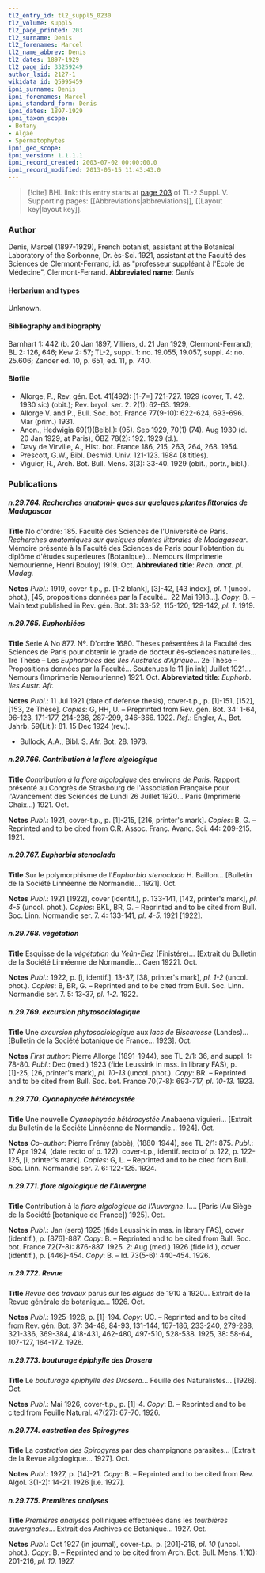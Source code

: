 ```yaml
---
tl2_entry_id: tl2_suppl5_0230
tl2_volume: suppl5
tl2_page_printed: 203
tl2_surname: Denis
tl2_forenames: Marcel
tl2_name_abbrev: Denis
tl2_dates: 1897-1929
tl2_page_id: 33259249
author_lsid: 2127-1
wikidata_id: Q5995459
ipni_surname: Denis
ipni_forenames: Marcel
ipni_standard_form: Denis
ipni_dates: 1897-1929
ipni_taxon_scope: 
- Botany
- Algae
- Spermatophytes
ipni_geo_scope: 
ipni_version: 1.1.1.1
ipni_record_created: 2003-07-02 00:00:00.0
ipni_record_modified: 2013-05-15 11:43:43.0
---
```



> [!cite] BHL link: this entry starts at [page 203](https://www.biodiversitylibrary.org/page/33259249) of TL-2 Suppl. V.
> Supporting pages: [[Abbreviations|abbreviations]], [[Layout key|layout key]].

### Author

Denis, Marcel (1897-1929), French botanist, assistant at the Botanical Laboratory of the Sorbonne, Dr. ès-Sci. 1921, assistant at the Faculté des Sciences de Clermont-Ferrand, id. as "professeur suppléant à l'École de Médecine", Clermont-Ferrand. 
**Abbreviated name**: *Denis*

#### Herbarium and types

Unknown.

#### Bibliography and biography

Barnhart 1: 442 (b. 20 Jan 1897, Villiers, d. 21 Jan 1929, Clermont-Ferrand); BL 2: 126, 646; Kew 2: 57; TL-2, suppl. 1: no. 19.055, 19.057, suppl. 4: no. 25.606; Zander ed. 10, p. 651, ed. 11, p. 740.

#### Biofile

- Allorge, P., Rev. gén. Bot. 41(492): \[1-7=\] 721-727. 1929 (cover, T. 42. 1930 sic) (obit.); Rev. bryol. ser. 2. 2(1): 62-63. 1929.
- Allorge V. and P., Bull. Soc. bot. France 77(9-10): 622-624, 693-696. Mar (prim.) 1931.
- Anon., Hedwigia 69(1)(Beibl.): (95). Sep 1929, 70(1) (74). Aug 1930 (d. 20 Jan 1929, at Paris), ÖBZ 78(2): 192. 1929 (d.).
- Davy de Virville, A., Hist. bot. France 186, 215, 263, 264, 268. 1954.
- Prescott, G.W., Bibl. Desmid. Univ. 121-123. 1984 (8 titles).
- Viguier, R., Arch. Bot. Bull. Mens. 3(3): 33-40. 1929 (obit., portr., bibl.).

### Publications

##### n.29.764. Recherches anatomi- ques sur quelques plantes littorales de Madagascar

**Title**
No d'ordre: 185. Faculté des Sciences de l'Université de Paris. *Recherches anatomiques sur quelques plantes littorales de Madagascar*. Mémoire présenté à la Faculté des Sciences de Paris pour l'obtention du diplôme d'études supérieures (Botanique)... Nemours (Imprimerie Nemourienne, Henri Bouloy) 1919. Oct.
**Abbreviated title**: *Rech. anat. pl. Madag.*

**Notes**
*Publ*.: 1919, cover-t.p., p. \[1-2 blank\], \[3\]-42, \[43 index\], *pl. 1* (uncol. phot.), \[45, propositions données par la Faculté... 22 Mai 1918...\]. *Copy*: B. – Main text published in Rev. gén. Bot. 31: 33-52, 115-120, 129-142, *pl. 1.* 1919.

##### n.29.765. Euphorbiées

**Title**
Série A No 877. Nº. D'ordre 1680. Thèses présentées à la Faculté des Sciences de Paris pour obtenir le grade de docteur ès-sciences naturelles... 1re Thèse – Les *Euphorbiées* des *Iles Australes d'Afrique*... 2e Thèse – Propositions données par la Faculté... Soutenues le 11 \[in ink\] Juillet 1921... Nemours (Imprimerie Nemourienne) 1921. Oct.
**Abbreviated title**: *Euphorb. Iles Austr. Afr.*

**Notes**
*Publ*.: 11 Jul 1921 (date of defense thesis), cover-t.p., p. \[1\]-151, \[152\], \[153, 2e Thèse\].
*Copies*: G, HH, U. – Preprinted from Rev. gén. Bot. 34: 1-64, 96-123, 171-177, 214-236, 287-299, 346-366. 1922.
*Ref*.: Engler, A., Bot. Jahrb. 59(Lit.): 81. 15 Dec 1924 (rev.).
- Bullock, A.A., Bibl. S. Afr. Bot. 28. 1978.

##### n.29.766. Contribution à la flore algologique

**Title**
*Contribution à la flore algologique* des environs *de Paris*. Rapport présenté au Congrès de Strasbourg de l'Association Française pour l'Avancement des Sciences de Lundi 26 Juillet 1920... Paris (Imprimerie Chaix...) 1921. Oct.

**Notes**
*Publ*.: 1921, cover-t.p., p. \[1\]-215, \[216, printer's mark\]. *Copies*: B, G. – Reprinted and to be cited from C.R. Assoc. Franç. Avanc. Sci. 44: 209-215. 1921.

##### n.29.767. Euphorbia stenoclada

**Title**
Sur le polymorphisme de l'*Euphorbia stenoclada* H. Baillon... \[Bulletin de la Société Linnéenne de Normandie... 1921\]. Oct.

**Notes**
*Publ*.: 1921 \[1922\], cover (identif.), p. 133-141, \[142, printer's mark\], *pl. 4-5* (uncol. phot.).
*Copies*: BKL, BR, G. – Reprinted and to be cited from Bull. Soc. Linn. Normandie ser. 7. 4: 133-141, *pl. 4-5.* 1921 \[1922\].

##### n.29.768. végétation

**Title**
Esquisse de la *végétation* du *Yeûn-Elez* (Finistére)... \[Extrait du Bulletin de la Société Linnéenne de Normandie... Caen 1922\]. Oct.

**Notes**
*Publ*.: 1922, p. \[i, identif.\], 13-37, \[38, printer's mark\], *pl. 1-2* (uncol. phot.). *Copies*: B, BR, G. – Reprinted and to be cited from Bull. Soc. Linn. Normandie ser. 7. 5: 13-37, *pl. 1-2.* 1922.

##### n.29.769. excursion phytosociologique

**Title**
Une *excursion phytosociologique* aux *lacs de Biscarosse* (Landes)... \[Bulletin de la Société botanique de France... 1923\]. Oct.

**Notes**
*First author*: Pierre Allorge (1891-1944), see TL-2/1: 36, and suppl. 1: 78-80.
*Publ*.: Dec (med.) 1923 (fide Leussink in mss. in library FAS), p. \[1\]-25, \[26, printer's mark\], *pl. 10-13* (uncol. phot.). *Copy*: BR. – Reprinted and to be cited from Bull. Soc. bot. France 70(7-8): 693-717, *pl. 10-13.* 1923.

##### n.29.770. Cyanophycée hétérocystée

**Title**
Une nouvelle *Cyanophycée hétérocystée* Anabaena viguieri... \[Extrait du Bulletin de la Société Linnéenne de Normandie... 1924\]. Oct.

**Notes**
*Co-author*: Pierre Frémy (abbè), (1880-1944), see TL-2/1: 875.
*Publ*.: 17 Apr 1924, (date recto of p. 122). cover-t.p., identif. recto of p. 122, p. 122-125, \[i, printer's mark\]. *Copies*: G, L. – Reprinted and to be cited from Bull. Soc. Linn. Normandie ser. 7. 6: 122-125. 1924.

##### n.29.771. flore algologique de l'Auvergne

**Title**
Contribution à la *flore algologique de l'Auvergne*. I.... \[Paris (Au Siège de la Société \[botanique de France\]) 1925\]. Oct.

**Notes**
*Publ*.: Jan (sero) 1925 (fide Leussink in mss. in library FAS), cover (identif.), p. \[876\]-887.
*Copy*: B. – Reprinted and to be cited from Bull. Soc. bot. France 72(7-8): 876-887. 1925.
*2*: Aug (med.) 1926 (fide id.), cover (identif.), p. \[446\]-454. *Copy*: B. – Id. 73(5-6): 440-454. 1926.

##### n.29.772. Revue

**Title**
*Revue* des *travaux* parus sur les *algues* de 1910 à 1920... Extrait de la Revue générale de botanique... 1926. Oct.

**Notes**
*Publ*.: 1925-1926, p. \[1\]-194. *Copy*: UC. – Reprinted and to be cited from Rev. gén. Bot. 37: 34-48, 84-93, 131-144, 167-186, 233-240, 279-288, 321-336, 369-384, 418-431, 462-480, 497-510, 528-538. 1925, 38: 58-64, 107-127, 164-172. 1926.

##### n.29.773. bouturage épiphylle des Drosera

**Title**
Le *bouturage épiphylle des Drosera*... Feuille des Naturalistes... \[1926\]. Oct.

**Notes**
*Publ*.: Mai 1926, cover-t.p., p. \[1\]-4. *Copy*: B. – Reprinted and to be cited from Feuille Natural. 47(27): 67-70. 1926.

##### n.29.774. castration des Spirogyres

**Title**
La *castration des Spirogyres* par des champignons parasites... \[Extrait de la Revue algologique... 1927\]. Oct.

**Notes**
*Publ*.: 1927, p. \[14\]-21. *Copy*: B. – Reprinted and to be cited from Rev. Algol. 3(1-2): 14-21. 1926 \[i.e. 1927\].

##### n.29.775. Premières analyses

**Title**
*Premières analyses* polliniques effectuées dans les *tourbières auvergnales*... Extrait des Archives de Botanique... 1927. Oct.

**Notes**
*Publ*.: Oct 1927 (in journal), cover-t.p., p. \[201\]-216, *pl. 10* (uncol. phot.). *Copy*: B. – Reprinted and to be cited from Arch. Bot. Bull. Mens. 1(10): 201-216, *pl. 10.* 1927.

